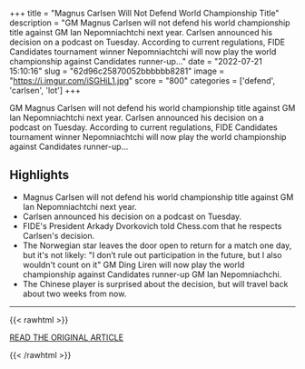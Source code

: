 +++
title = "Magnus Carlsen Will Not Defend World Championship Title"
description = "GM Magnus Carlsen will not defend his world championship title against GM Ian Nepomniachtchi next year. Carlsen announced his decision on a podcast on Tuesday. According to current regulations, FIDE Candidates tournament winner Nepomniachtchi will now play the world championship against Candidates runner-up..."
date = "2022-07-21 15:10:16"
slug = "62d96c25870052bbbbbb8281"
image = "https://i.imgur.com/iSGHiL1.jpg"
score = "800"
categories = ['defend', 'carlsen', 'lot']
+++

GM Magnus Carlsen will not defend his world championship title against GM Ian Nepomniachtchi next year. Carlsen announced his decision on a podcast on Tuesday. According to current regulations, FIDE Candidates tournament winner Nepomniachtchi will now play the world championship against Candidates runner-up...

## Highlights

- Magnus Carlsen will not defend his world championship title against GM Ian Nepomniachtchi next year.
- Carlsen announced his decision on a podcast on Tuesday.
- FIDE's President Arkady Dvorkovich told Chess.com that he respects Carlsen's decision.
- The Norwegian star leaves the door open to return for a match one day, but it's not likely: "I don’t rule out participation in the future, but I also wouldn't count on it" GM Ding Liren will now play the world championship against Candidates runner-up GM Ian Nepomniachchi.
- The Chinese player is surprised about the decision, but will travel back about two weeks from now.

---

{{< rawhtml >}}
  <p class="article-category">
    <a target="_blank" href="https://www.chess.com/news/view/magnus-carlsen-not-to-defend-chess-world-title">READ THE ORIGINAL ARTICLE</a>
  </p>
{{< /rawhtml >}}
